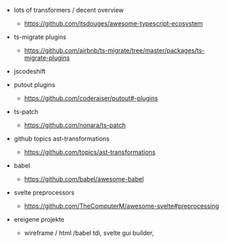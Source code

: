 - lots of transformers / decent overview

  - https://github.com/itsdouges/awesome-typescript-ecosystem

- ts-migrate plugins

  - https://github.com/airbnb/ts-migrate/tree/master/packages/ts-migrate-plugins

- jscodeshift

- putout plugins

  - https://github.com/coderaiser/putout#-plugins

- ts-patch

  - https://github.com/nonara/ts-patch

- github topics ast-transformations

  - https://github.com/topics/ast-transformations

- babel

  - https://github.com/babel/awesome-babel

- svelte preprocessors

  - https://github.com/TheComputerM/awesome-svelte#preprocessing

- ereigene projekte
  - wireframe / html /babel tdi, svelte gui builder,
